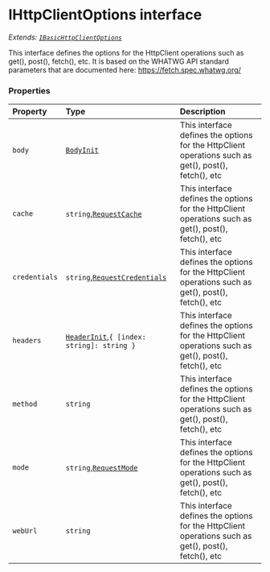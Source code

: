 # IHttpClientOptions interface

_Extends: [`IBasicHttpClientOptions`](../sp-client-base/ibasichttpclientoptions.md)_



This interface defines the options for the HttpClient operations such as 
get(), post(), fetch(), etc. It is based on the WHATWG API standard 
parameters that are documented here: 
https://fetch.spec.whatwg.org/




### Properties

| Property	   | Type	| Description|
|:-------------|:-------|:-----------|
|`body`      | [`BodyInit`](../whatwg-fetch/whatwg-fetch-module.md#types) | This interface defines the options for the HttpClient operations such as  get(), post(), fetch(), etc |
|`cache`      | `string`,[`RequestCache`](../whatwg-fetch/requestcache.md) | This interface defines the options for the HttpClient operations such as  get(), post(), fetch(), etc |
|`credentials`      | `string`,[`RequestCredentials`](../whatwg-fetch/requestcredentials.md) | This interface defines the options for the HttpClient operations such as  get(), post(), fetch(), etc |
|`headers`      | [`HeaderInit`](../whatwg-fetch/whatwg-fetch-module.md#types),`{ [index: string]: string }` | This interface defines the options for the HttpClient operations such as  get(), post(), fetch(), etc |
|`method`      | `string` | This interface defines the options for the HttpClient operations such as  get(), post(), fetch(), etc |
|`mode`      | `string`,[`RequestMode`](../whatwg-fetch/requestmode.md) | This interface defines the options for the HttpClient operations such as  get(), post(), fetch(), etc |
|`webUrl`      | `string` | This interface defines the options for the HttpClient operations such as  get(), post(), fetch(), etc |





